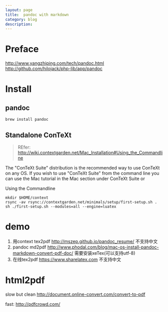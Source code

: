 ```yaml
---
layout: page
title:	pandoc with markdown
category: blog
description: 
---
```

# Preface
http://www.yangzhiping.com/tech/pandoc.html
http://github.com/hilojack/php-lib/app/pandoc

# Install

## pandoc

	brew install pandoc

## Standalone ConTeXt
> REfer: http://wiki.contextgarden.net/Mac_Installation#Using_the_Commandline

The "ConTeXt Suite" distribution is the recommended way to use ConTeXt on any OS. If you wish to use "ConTeXt Suite" from the command line you can use the Mac tutorial in the Mac section under ConTeXt Suite or

Using the Commandline

	mkdir $HOME/context
	rsync -av rsync://contextgarden.net/minimals/setup/first-setup.sh .
	sh ./first-setup.sh --modules=all --engine=luatex

# demo
1. 用context tex2pdf http://mszep.github.io/pandoc_resume/ 不支持中文
2. pandoc md2pdf http://www.phodal.com/blog/mac-os-install-pandoc-markdown-convert-pdf-doc/ 需要安装xeTex(可以支持utf-8)
3. 在线tex2pdf https://www.sharelatex.com 不支持中文

# html2pdf
slow but clean
http://document.online-convert.com/convert-to-pdf

fast:
http://pdfcrowd.com/
